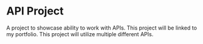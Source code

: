 # API Project
A project to showcase ability to work with APIs. This project will be linked to my portfolio. This project will utilize multiple different APIs.
